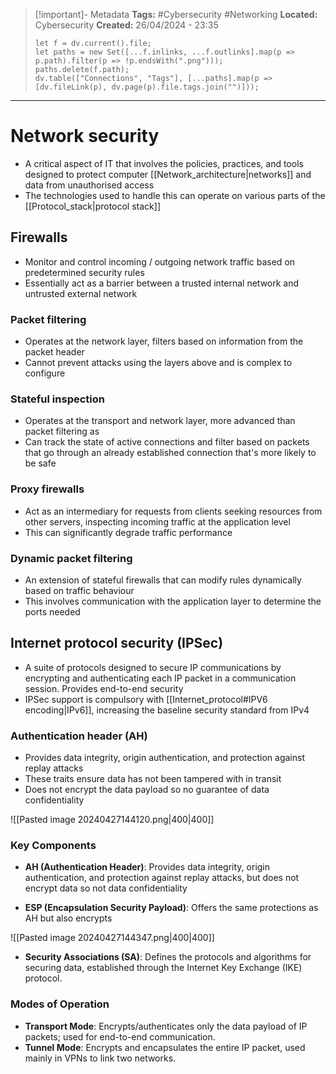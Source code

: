 > [!important]- Metadata
> **Tags:** #Cybersecurity #Networking 
> **Located:** Cybersecurity
> **Created:** 26/04/2024 - 23:35
> ```dataviewjs
> let f = dv.current().file;
> let paths = new Set([...f.inlinks, ...f.outlinks].map(p => p.path).filter(p => !p.endsWith(".png")));
> paths.delete(f.path);
> dv.table(["Connections", "Tags"], [...paths].map(p => [dv.fileLink(p), dv.page(p).file.tags.join("")]));
> ```

___
# Network security
- A critical aspect of IT that involves the policies, practices, and tools designed to protect computer [[Network_architecture|networks]] and data from unauthorised access
- The technologies used to handle this can operate on various parts of the [[Protocol_stack|protocol stack]]
## Firewalls
- Monitor and control incoming \/ outgoing network traffic based on predetermined security rules
- Essentially act as a barrier between a trusted internal network and untrusted external network
### Packet filtering
- Operates at the network layer, filters based on information from the packet header 
- Cannot prevent attacks using the layers above and is complex to configure
### Stateful inspection
-  Operates at the transport and network layer, more advanced than packet filtering as 
- Can track the state of active connections and filter based on packets that go through an already established connection that's more likely to be safe

### Proxy firewalls
- Act as an intermediary for requests from clients seeking resources from other servers, inspecting incoming traffic at the application level
- This can significantly degrade traffic performance 

### Dynamic packet filtering
- An extension of stateful firewalls that can modify rules dynamically based on traffic behaviour 
- This involves communication with the application layer to determine the ports needed
## Internet protocol security (IPSec)
- A suite of protocols designed to secure IP communications by encrypting and authenticating each IP packet in a communication session. Provides end-to-end security
- IPSec support is compulsory with [[Internet_protocol#IPV6 encoding|IPv6]],  increasing the baseline security standard from IPv4

### Authentication header (AH)
- Provides data integrity, origin authentication, and protection against replay attacks
- These traits ensure data has not been tampered with in transit 
- Does not encrypt the data payload so no guarantee of data confidentiality 

![[Pasted image 20240427144120.png|400|400]]



### Key Components

- **AH (Authentication Header)**: Provides data integrity, origin authentication, and protection against replay attacks, but does not encrypt data so not data confidentiality 

- **ESP (Encapsulation Security Payload)**: Offers the same protections as AH but also encrypts

![[Pasted image 20240427144347.png|400|400]]
- **Security Associations (SA)**: Defines the protocols and algorithms for securing data, established through the Internet Key Exchange (IKE) protocol.

### Modes of Operation
- **Transport Mode**: Encrypts/authenticates only the data payload of IP packets; used for end-to-end communication.
- **Tunnel Mode**: Encrypts and encapsulates the entire IP packet, used mainly in VPNs to link two networks.
